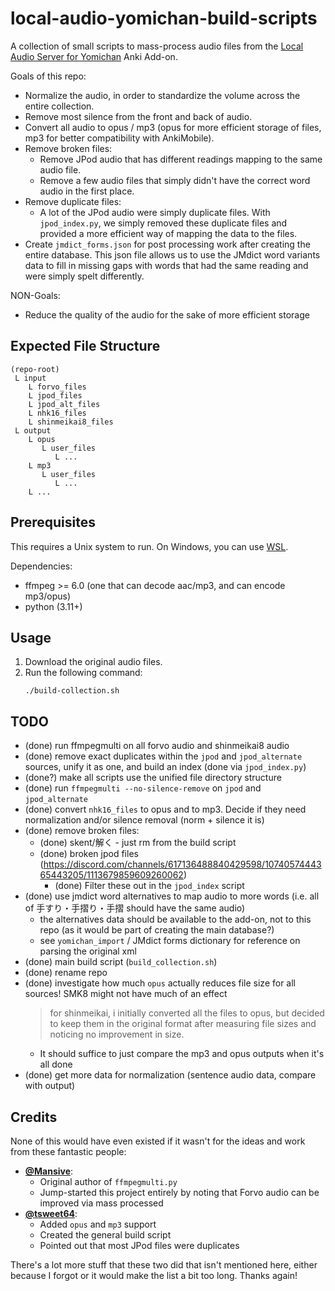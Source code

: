 # local-audio-yomichan-build-scripts

A collection of small scripts to mass-process audio files from the
[Local Audio Server for Yomichan](https://github.com/themoeway/local-audio-yomichan)
Anki Add-on.

Goals of this repo:
- Normalize the audio, in order to standardize the volume across the entire collection.
- Remove most silence from the front and back of audio.
- Convert all audio to opus / mp3 (opus for more efficient storage of files, mp3 for better compatibility with AnkiMobile).
- Remove broken files:
    - Remove JPod audio that has different readings mapping to the same audio file.
    - Remove a few audio files that simply didn't have the correct word audio in the first place.
- Remove duplicate files:
    - A lot of the JPod audio were simply duplicate files. With `jpod_index.py`, we simply removed these
        duplicate files and provided a more efficient way of mapping the data to the files.
- Create `jmdict_forms.json` for post processing work after creating the entire database.
    This json file allows us to use the JMdict word variants data to fill in missing gaps with words that
    had the same reading and were simply spelt differently.


NON-Goals:
- Reduce the quality of the audio for the sake of more efficient storage

## Expected File Structure
```
(repo-root)
 L input
    L forvo_files
    L jpod_files
    L jpod_alt_files
    L nhk16_files
    L shinmeikai8_files
 L output
    L opus
       L user_files
          L ...
    L mp3
       L user_files
          L ...
    L ...
```

## Prerequisites
This requires a Unix system to run. On Windows, you can use [WSL](https://learn.microsoft.com/en-US/windows/wsl/about).

Dependencies:
- ffmpeg >= 6.0 (one that can decode aac/mp3, and can encode mp3/opus)
- python (3.11+)

## Usage
1. Download the original audio files.
1. Run the following command:
    ```
    ./build-collection.sh
    ```


## TODO
- (done) run ffmpegmulti on all forvo audio and shinmeikai8 audio
- (done) remove exact duplicates within the `jpod` and `jpod_alternate` sources, unify it as one, and build an index (done via `jpod_index.py`)
- (done?) make all scripts use the unified file directory structure
- (done) run `ffmpegmulti --no-silence-remove` on `jpod` and `jpod_alternate`
- (done) convert `nhk16_files` to opus and to mp3. Decide if they need normalization and/or silence removal (norm + silence it is)
- (done) remove broken files:
    - (done) skent/解く - just rm from the build script
    - (done) broken jpod files (https://discord.com/channels/617136488840429598/1074057444365443205/1113679859609260062)
        - (done) Filter these out in the `jpod_index` script
- (done) use jmdict word alternatives to map audio to more words (i.e. all of 手すり・手摺り・手摺 should have the same audio)
    - the alternatives data should be available to the add-on, not to this repo (as it would be part of creating the main database?)
    - see `yomichan_import` / JMdict forms dictionary for reference on parsing the original xml
- (done) main build script (`build_collection.sh`)
- (done) rename repo
- (done) investigate how much `opus` actually reduces file size for all sources! SMK8 might not have much of an effect
    > for shinmeikai, i initially converted all the files to opus, but decided to keep them in the original format after measuring file sizes and noticing no improvement in size.
    - It should suffice to just compare the mp3 and opus outputs when it's all done
- (done) get more data for normalization (sentence audio data, compare with output)

## Credits
None of this would have even existed if it wasn't for the ideas and work from these fantastic people:

* **[@Mansive](https://github.com/Mansive)**:
    - Original author of `ffmpegmulti.py`
    - Jump-started this project entirely by noting that Forvo audio can be improved via mass processed
* **[@tsweet64](https://github.com/tsweet64)**:
    - Added `opus` and `mp3` support
    - Created the general build script
    - Pointed out that most JPod files were duplicates

There's a lot more stuff that these two did that isn't mentioned here, either because I forgot or it would make the list a bit too long. Thanks again!


<!--
Original discussions (TMW Server)
* https://discord.com/channels/617136488840429598/1111699416701730871/1111699416701730871
* https://discord.com/channels/617136488840429598/1074057444365443205/1112936831013617724
-->


